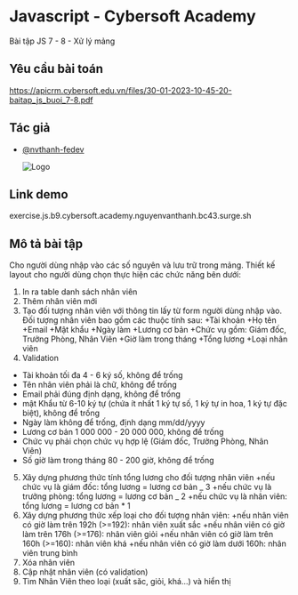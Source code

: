 # Javascript - Cybersoft Academy

Bài tập JS 7 - 8 - Xử lý mảng

## Yêu cầu bài toán

https://apicrm.cybersoft.edu.vn/files/30-01-2023-10-45-20-baitap_js_buoi_7-8.pdf

## Tác giả

- [@nvthanh-fedev](https://www.github.com/nvthanh-fedev)

  ![Logo](https://cybersoft.edu.vn/wp-content/uploads/2017/04/MAX-OP1.png)

## Link demo

exercise.js.b9.cybersoft.academy.nguyenvanthanh.bc43.surge.sh

## Mô tả bài tập

Cho người dùng nhập vào các số nguyên và lưu trữ trong mảng.
Thiết kế layout cho người dùng chọn thực hiện các chức năng bên dưới:

1. In ra table danh sách nhân viên
2. Thêm nhân viên mới
3. Tạo đối tượng nhân viên với thông tin lấy từ form người dùng nhập vào.
   Đối tượng nhân viên bao gồm các thuộc tính sau:
   +Tài khoản
   +Họ tên
   +Email
   +Mật khẩu
   +Ngày làm
   +Lương cơ bản
   +Chức vụ gồm: Giám đốc, Trưởng Phòng, Nhân Viên
   +Giờ làm trong tháng
   +Tổng lương
   +Loại nhân viên
4. Validation

- Tài khoản tối đa 4 - 6 ký số, không để trống
- Tên nhân viên phải là chữ, không để trống
- Email phải đúng định dạng, không để trống
- mật Khẩu từ 6-10 ký tự (chứa ít nhất 1 ký tự số, 1 ký tự in hoa, 1 ký tự đặc biệt), không để trống
- Ngày làm không để trống, định dạng mm/dd/yyyy
- Lương cơ bản 1 000 000 - 20 000 000, không để trống
- Chức vụ phải chọn chức vụ hợp lệ (Giám đốc, Trưởng Phòng, Nhân Viên)
- Số giờ làm trong tháng 80 - 200 giờ, không để trống

5. Xây dựng phương thức tính tổng lương cho đối tượng nhân viên
   +nếu chức vụ là giám đốc: tổng lương = lương cơ bản _ 3
   +nếu chức vụ là trưởng phòng: tổng lương = lương cơ bản _ 2
   +nếu chức vụ là nhân viên: tổng lương = lương cơ bản \* 1
6. Xây dựng phương thức xếp loại cho đối tượng nhân viên:
   +nếu nhân viên có giờ làm trên 192h (>=192): nhân viên xuất sắc
   +nếu nhân viên có giờ làm trên 176h (>=176): nhân viên giỏi
   +nếu nhân viên có giờ làm trên 160h (>=160): nhân viên khá
   +nếu nhân viên có giờ làm dưới 160h: nhân viên trung bình
7. Xóa nhân viên
8. Cập nhật nhân viên (có validation)
9. Tìm Nhân Viên theo loại (xuất săc, giỏi, khá...) và hiển thị
